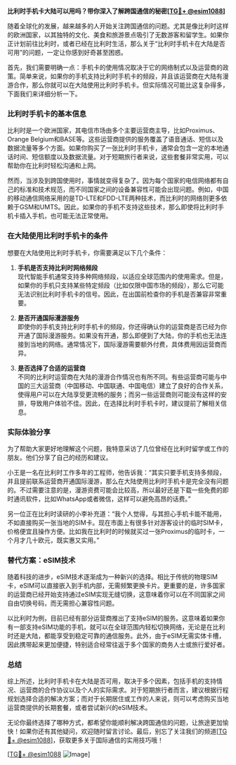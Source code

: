**比利时手机卡大陆可以用吗？带你深入了解跨国通信的秘密[[TG💪+ @esim1088](https://t.me/s/esim1088)]**

随着全球化的发展，越来越多的人开始关注跨国通信的问题。尤其是像比利时这样的欧洲国家，以其独特的文化、美食和旅游景点吸引了无数游客和留学生。如果你正计划前往比利时，或者已经在比利时生活，那么关于“比利时手机卡在大陆是否可用”的问题，一定让你感到好奇甚至困惑。

首先，我们需要明确一点：手机卡的使用情况取决于它的网络制式以及运营商的政策。简单来说，如果你的手机支持比利时手机卡的频段，并且该运营商在大陆有漫游合作，那么你就可以在大陆使用比利时手机卡。但实际情况可能比这复杂得多，下面我们来详细分析一下。

### 比利时手机卡的基本信息

比利时是一个欧洲国家，其电信市场由多个主要运营商主导，比如Proximus、Orange Belgium和BASE等。这些运营商提供的服务覆盖了语音通话、短信以及数据流量等多个方面。如果你购买了一张比利时手机卡，通常会包含一定的本地通话时间、短信额度以及数据流量。对于短期旅行者来说，这些套餐非常实用，可以帮助你在比利时轻松沟通和上网。

然而，当涉及到跨国使用时，事情就变得复杂了。因为每个国家的电信网络都有自己的标准和技术规范，而不同国家之间的设备兼容性可能会出现问题。例如，中国的移动通信网络采用的是TD-LTE和FDD-LTE两种技术，而比利时的网络则更多依赖于GSM和UMTS。因此，如果你的手机不支持这些技术，那么即使将比利时手机卡插入手机，也可能无法正常使用。

### 在大陆使用比利时手机卡的条件

想要在大陆使用比利时手机卡，你需要满足以下几个条件：

1. **手机是否支持比利时网络频段**  
   现代智能手机通常支持多种网络频段，以适应全球范围内的使用需求。但是，如果你的手机只支持某些特定频段（比如仅限中国市场的频段），那么它可能无法识别比利时手机卡的信号。因此，在出国前检查你的手机是否兼容非常重要。

2. **是否开通国际漫游服务**  
   即使你的手机支持比利时手机卡的频段，你还得确认你的运营商是否已经为你开通了国际漫游服务。如果没有开通，那么即便到了大陆，你的手机也无法连接到当地的网络。通常情况下，国际漫游需要额外付费，具体费用因运营商而异。

3. **是否选择了合适的运营商**  
   不同的比利时运营商在大陆的漫游合作情况也有所不同。有些运营商可能与中国的三大运营商（中国移动、中国联通、中国电信）建立了良好的合作关系，使得用户可以在大陆享受更流畅的服务；而另一些运营商则可能没有这样的安排，导致用户体验不佳。因此，在选择比利时手机卡时，建议提前了解相关信息。

### 实际体验分享

为了帮助大家更好地理解这个问题，我特意采访了几位曾经在比利时留学或工作的朋友。他们分享了自己的经历和建议。

小王是一名在比利时工作多年的工程师，他告诉我：“其实只要手机支持多频段，并且提前联系运营商开通国际漫游，那么在大陆使用比利时手机卡是完全没有问题的。不过需要注意的是，漫游资费可能会比较高，所以最好还是下载一些免费的即时通讯软件，比如WhatsApp或者微信，这样可以避免高昂的话费。”

另一位正在比利时读研的小李补充道：“我个人觉得，与其担心手机卡能不能用，不如直接购买一张当地的SIM卡。现在市面上有很多针对游客设计的临时SIM卡，价格便宜且操作方便。比如我在比利时的时候就买过一张Proximus的临时卡，一个月才几十欧元，既实惠又实用。”

### 替代方案：eSIM技术

随着科技的进步，eSIM技术逐渐成为一种新兴的选择。相比于传统的物理SIM卡，eSIM可以直接嵌入到手机内部，无需频繁更换卡片。更重要的是，许多国家的运营商已经开始支持通过eSIM实现无缝切换，这意味着你可以在不同国家之间自由切换号码，而无需担心兼容性问题。

以比利时为例，目前已经有部分运营商推出了支持eSIM的服务。这意味着如果你有一部支持eSIM功能的手机，就可以在全球范围内轻松切换网络，无论是在比利时还是大陆，都能享受到稳定可靠的通信服务。此外，由于eSIM无需实体卡槽，因此携带起来更加便捷，特别适合经常往返于多个国家的商务人士或旅行爱好者。

### 总结

综上所述，比利时手机卡在大陆是否可用，取决于多个因素，包括手机的支持情况、运营商的合作协议以及个人的实际需求。对于短期旅行者而言，建议根据行程规划选择合适的解决方案；而对于长期居住或工作的人来说，则可以考虑购买当地运营商提供的长期套餐，或者尝试新兴的eSIM技术。

无论你最终选择了哪种方式，都希望你能顺利解决跨国通信的问题，让旅途更加愉快！如果你还有其他疑问，欢迎随时留言讨论。最后，别忘了关注我们的频道[[TG💪+ @esim1088](https://t.me/s/esim1088)]，获取更多关于国际通信的实用技巧哦！

[[TG💪+ @esim1088](https://t.me/s/esim1088) ![Image](https://i.postimg.cc/4NQfJmqS/Snipaste-2025-05-13-00-14-12.png)]